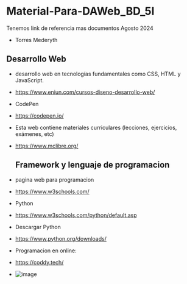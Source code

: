 # Material-Para-DAWeb_BD_5I
Tenemos link de referencia mas documentos Agosto 2024
- Torres Mederyth
## Desarrollo Web
- desarrollo web en tecnologías fundamentales como CSS, HTML y JavaScript.
- https://www.eniun.com/cursos-diseno-desarrollo-web/

- CodePen
- https://codepen.io/

- Esta web contiene materiales curriculares (lecciones, ejercicios, exámenes, etc)
- https://www.mclibre.org/

  ## Framework y lenguaje de programacion
- pagina web para programacion
- https://www.w3schools.com/
- Python
- https://www.w3schools.com/python/default.asp
- Descargar Python
- https://www.python.org/downloads/

- Programacion en online:
- https://coddy.tech/

- ![image](https://github.com/user-attachments/assets/f95c76af-0901-405c-a137-f730ee2a4858)

